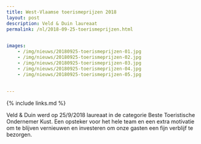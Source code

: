 ```yaml
---
title: West-Vlaamse toerismeprijzen 2018
layout: post
description: Veld & Duin laureaat
permalink: /nl/2018-09-25-toerismeprijzen.html

    
images: 
    - /img/nieuws/20180925-toerismeprijzen-01.jpg
    - /img/nieuws/20180925-toerismeprijzen-02.jpg
    - /img/nieuws/20180925-toerismeprijzen-03.jpg
    - /img/nieuws/20180925-toerismeprijzen-04.jpg
    - /img/nieuws/20180925-toerismeprijzen-05.jpg
    
    
---
```


{% include links.md %}

Veld & Duin werd op 25/9/2018 laureaat in de categorie Beste Toeristische Ondernemer Kust. Een opsteker voor het hele team en een extra motivatie om te blijven vernieuwen en investeren om onze gasten een fijn verblijf te bezorgen.

